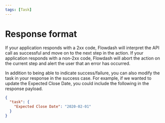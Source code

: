 ```yaml
---
tags: [Task]
---
```


# Response format

If your application responds with a 2xx code, Flowdash will interpret the API call as successful and move on to the next step in the action. If your application responds with a non-2xx code, Flowdash will abort the action on the current step and alert the user that an error has occurred.

In addition to being able to indicate success/failure, you can also modify the task in your response in the success case. For example, if we wanted to update the Expected Close Date, you could include the following in the response payload.

```json
{
  "task": {
    "Expected Close Date": "2020-02-01"
  }
}
```